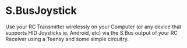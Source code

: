 # S.BusJoystick

Use your RC Transmitter wirelessly on your Computer (or any device that supports HID Joysticks ie. Android, etc) via the S.Bus output of your RC Receiver using a Teensy and some simple circuitry.
